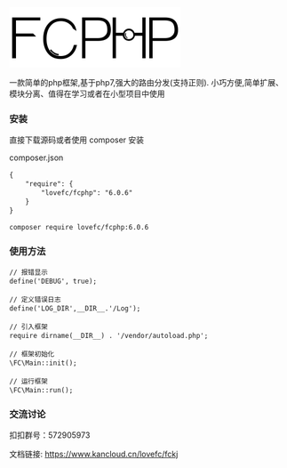 ![avatar](/logo.png)

一款简单的php框架,基于php7,强大的路由分发(支持正则).
小巧方便,简单扩展、模块分离、值得在学习或者在小型项目中使用


### 安装

直接下载源码或者使用 composer 安装

composer.json
````
{
    "require": {
        "lovefc/fcphp": "6.0.6"
    }		
}
````

````
composer require lovefc/fcphp:6.0.6
````

### 使用方法

````
// 报错显示
define('DEBUG', true);

// 定义错误日志
define('LOG_DIR',__DIR__.'/Log');

// 引入框架
require dirname(__DIR__) . '/vendor/autoload.php';

// 框架初始化
\FC\Main::init();

// 运行框架
\FC\Main::run();

````

### 交流讨论

扣扣群号：572905973

文档链接: https://www.kancloud.cn/lovefc/fckj




